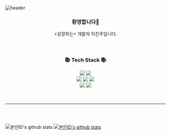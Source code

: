 ![header](https://capsule-render.vercel.app/api?type=slice&color=auto&height=200&text=Welcome👋&fontAlign=70&rotate=13&fontAlignY=25&desc=JinJu's%20GitHub&descAlign=70.&descAlignY=44)
<div align=center>
<h3>환영합니다👋</h3>
⚡성장하는⚡ 개발자 이진주입니다.
</div>
<br>
<br>
<div align=center>
  <h3>📚 Tech Stack 📚</h3>
  <img src="https://img.shields.io/badge/Java-007396?style=flat&logo=Java&logoColor=white" /> 
  <img src="https://img.shields.io/badge/Spring-6DB33F?style=flat&logo=spring&logoColor=white" />
  <br>
  <img src="https://img.shields.io/badge/HTML5-E34F26?style=flat&logo=HTML5&logoColor=white" />
  <img src="https://img.shields.io/badge/CSS3-1572B6?style=flat&logo=CSS3&logoColor=white" />
  <img src="https://img.shields.io/badge/JavaScript-F7DF1E?style=flat&logo=JavaScript&logoColor=white" />
  <br>
  <img src="https://img.shields.io/badge/Oracle%20SQL-F80000?style=flat&logo=Oracle&logoColor=white" />
  <img src="https://img.shields.io/badge/MariaDB-003545?style=flat&logo=MariaDB&logoColor=white" />
</div>   
<br>
<br>

---------------------------------------    

<br>
<br>   
        
![본인ID's github stats](https://github-readme-stats.vercel.app/api?username=jinju1123&show_icons=true)
[![본인ID's github stats](https://github-readme-stats.vercel.app/api/top-langs/?username=jinju1123&show_icons=true&hide_border=true&title_color=004386&icon_color=004386&layout=compact)](https://github.com/jinju1123)        

        
<!--
**jinju1123/jinju1123** is a ✨ _special_ ✨ repository because its `README.md` (this file) appears on your GitHub profile.

Here are some ideas to get you started:

- 🔭 I’m currently working on ...
- 🌱 I’m currently learning ...
- 👯 I’m looking to collaborate on ...
- 🤔 I’m looking for help with ...
- 💬 Ask me about ...
- 📫 How to reach me: ...
- 😄 Pronouns: ...
- ⚡ Fun fact: ...
-->
  

